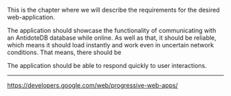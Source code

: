 This is the chapter where we will describe the requirements for the desired web-application. 


The application should showcase the functionality of communicating with an AntidoteDB database while online. As well as that, it should be reliable, which means it should load instantly and work even in uncertain network conditions. That means, there should be 


The application should be able to respond quickly to user interactions. 




-----
https://developers.google.com/web/progressive-web-apps/

